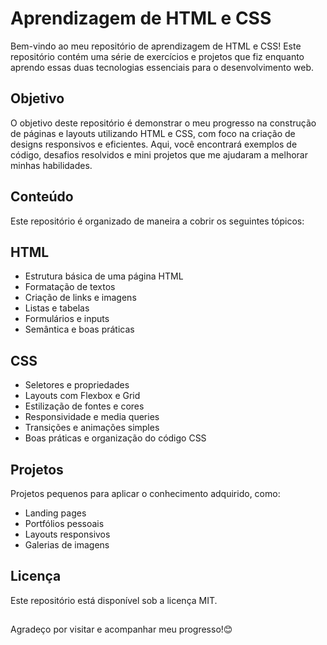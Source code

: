 # Aprendizagem de HTML e CSS

Bem-vindo ao meu repositório de aprendizagem de HTML e CSS! Este repositório contém uma série de exercícios e projetos que fiz enquanto aprendo essas duas tecnologias essenciais para o desenvolvimento web.

## Objetivo

O objetivo deste repositório é demonstrar o meu progresso na construção de páginas e layouts utilizando HTML e CSS, com foco na criação de designs responsivos e eficientes. Aqui, você encontrará exemplos de código, desafios resolvidos e mini projetos que me ajudaram a melhorar minhas habilidades.

## Conteúdo
Este repositório é organizado de maneira a cobrir os seguintes tópicos:

## HTML

- Estrutura básica de uma página HTML
- Formatação de textos
- Criação de links e imagens
- Listas e tabelas
- Formulários e inputs
- Semântica e boas práticas

## CSS

- Seletores e propriedades
- Layouts com Flexbox e Grid
- Estilização de fontes e cores
- Responsividade e media queries
- Transições e animações simples
- Boas práticas e organização do código CSS

## Projetos

Projetos pequenos para aplicar o conhecimento adquirido, como:
- Landing pages
- Portfólios pessoais
- Layouts responsivos
- Galerias de imagens

## Licença
Este repositório está disponível sob a licença MIT.

##

Agradeço por visitar e acompanhar meu progresso!😊